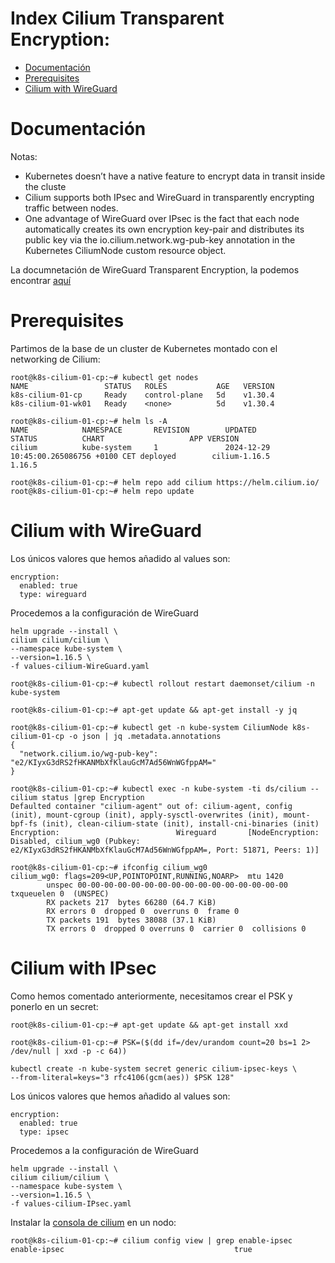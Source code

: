 # Index Cilium Transparent Encryption:

* [Documentación](#id10)
* [Prerequisites](#id20)
* [Cilium with WireGuard](#id20)


# Documentación <div id='id10' />

Notas:
* Kubernetes doesn’t have a native feature to encrypt data in transit inside the cluste
* Cilium supports both IPsec and WireGuard in transparently encrypting traffic between nodes.
* One advantage of WireGuard over IPsec is the fact that each node automatically creates its own encryption key-pair and distributes its public key via the io.cilium.network.wg-pub-key annotation in the Kubernetes CiliumNode custom resource object.

La documnetación de WireGuard Transparent Encryption, la podemos encontrar [aquí](https://docs.cilium.io/en/latest/security/network/encryption-wireguard/)

# Prerequisites <div id='id20' />

Partimos de la base de un cluster de Kubernetes montado con el networking de Cilium:

```
root@k8s-cilium-01-cp:~# kubectl get nodes
NAME                 STATUS   ROLES           AGE   VERSION
k8s-cilium-01-cp     Ready    control-plane   5d    v1.30.4
k8s-cilium-01-wk01   Ready    <none>          5d    v1.30.4

root@k8s-cilium-01-cp:~# helm ls -A
NAME            NAMESPACE       REVISION        UPDATED                                 STATUS          CHART                   APP VERSION
cilium          kube-system     1               2024-12-29 10:45:00.265086756 +0100 CET deployed        cilium-1.16.5           1.16.5
```

```
root@k8s-cilium-01-cp:~# helm repo add cilium https://helm.cilium.io/
root@k8s-cilium-01-cp:~# helm repo update
```

# Cilium with WireGuard <div id='id30' />

Los únicos valores que hemos añadido al values son:

```
encryption:
  enabled: true
  type: wireguard
```

Procedemos a la configuración de WireGuard

```
helm upgrade --install \
cilium cilium/cilium \
--namespace kube-system \
--version=1.16.5 \
-f values-cilium-WireGuard.yaml

root@k8s-cilium-01-cp:~# kubectl rollout restart daemonset/cilium -n kube-system
```

```
root@k8s-cilium-01-cp:~# apt-get update && apt-get install -y jq

root@k8s-cilium-01-cp:~# kubectl get -n kube-system CiliumNode k8s-cilium-01-cp -o json | jq .metadata.annotations
{
  "network.cilium.io/wg-pub-key": "e2/KIyxG3dRS2fHKANMbXfKlauGcM7Ad56WnWGfppAM="
}

root@k8s-cilium-01-cp:~# kubectl exec -n kube-system -ti ds/cilium -- cilium status |grep Encryption
Defaulted container "cilium-agent" out of: cilium-agent, config (init), mount-cgroup (init), apply-sysctl-overwrites (init), mount-bpf-fs (init), clean-cilium-state (init), install-cni-binaries (init)
Encryption:                          Wireguard       [NodeEncryption: Disabled, cilium_wg0 (Pubkey: e2/KIyxG3dRS2fHKANMbXfKlauGcM7Ad56WnWGfppAM=, Port: 51871, Peers: 1)]

root@k8s-cilium-01-cp:~# ifconfig cilium_wg0
cilium_wg0: flags=209<UP,POINTOPOINT,RUNNING,NOARP>  mtu 1420
        unspec 00-00-00-00-00-00-00-00-00-00-00-00-00-00-00-00  txqueuelen 0  (UNSPEC)
        RX packets 217  bytes 66280 (64.7 KiB)
        RX errors 0  dropped 0  overruns 0  frame 0
        TX packets 191  bytes 38088 (37.1 KiB)
        TX errors 0  dropped 0 overruns 0  carrier 0  collisions 0
```

# Cilium with IPsec <div id='id30' />

Como hemos comentado anteriormente, necesitamos crear el PSK y ponerlo en un secret:

```
root@k8s-cilium-01-cp:~# apt-get update && apt-get install xxd

root@k8s-cilium-01-cp:~# PSK=($(dd if=/dev/urandom count=20 bs=1 2> /dev/null | xxd -p -c 64))

kubectl create -n kube-system secret generic cilium-ipsec-keys \
--from-literal=keys="3 rfc4106(gcm(aes)) $PSK 128"
```

Los únicos valores que hemos añadido al values son:

```
encryption:
  enabled: true
  type: ipsec
```

Procedemos a la configuración de WireGuard

```
helm upgrade --install \
cilium cilium/cilium \
--namespace kube-system \
--version=1.16.5 \
-f values-cilium-IPsec.yaml
```

Instalar la [consola de cilium](https://docs.cilium.io/en/stable/network/clustermesh/clustermesh/#install-the-cilium-cli) en un nodo:

```
root@k8s-cilium-01-cp:~# cilium config view | grep enable-ipsec
enable-ipsec                                      true
```